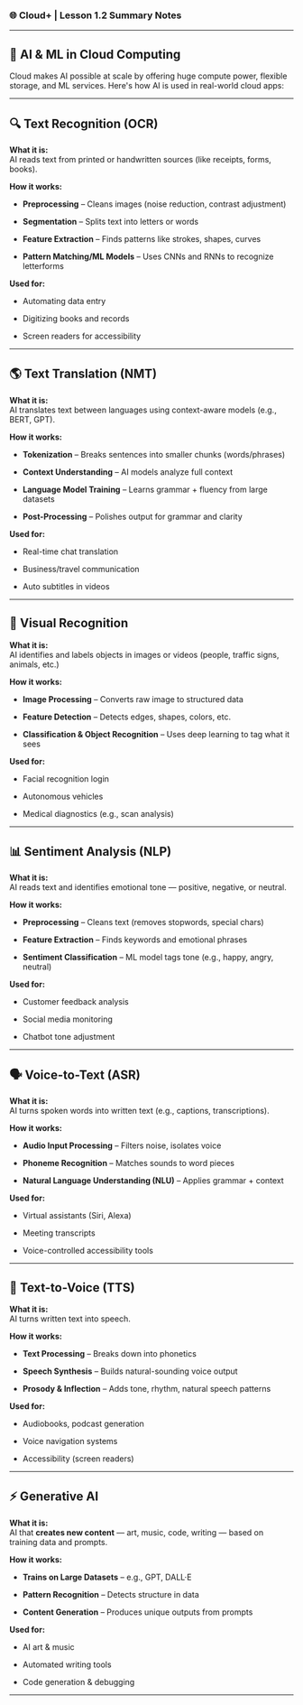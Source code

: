 ### 🌐 Cloud+ | Lesson 1.2 Summary Notes

---

## 🧠 AI & ML in Cloud Computing

Cloud makes AI possible at scale by offering huge compute power, flexible storage, and ML services. Here's how AI is used in real-world cloud apps:

---

## 🔍 Text Recognition (OCR)

**What it is:**  
AI reads text from printed or handwritten sources (like receipts, forms, books).

**How it works:**

- **Preprocessing** – Cleans images (noise reduction, contrast adjustment)
    
- **Segmentation** – Splits text into letters or words
    
- **Feature Extraction** – Finds patterns like strokes, shapes, curves
    
- **Pattern Matching/ML Models** – Uses CNNs and RNNs to recognize letterforms
    

**Used for:**

- Automating data entry
    
- Digitizing books and records
    
- Screen readers for accessibility
    

---

## 🌎 Text Translation (NMT)

**What it is:**  
AI translates text between languages using context-aware models (e.g., BERT, GPT).

**How it works:**

- **Tokenization** – Breaks sentences into smaller chunks (words/phrases)
    
- **Context Understanding** – AI models analyze full context
    
- **Language Model Training** – Learns grammar + fluency from large datasets
    
- **Post-Processing** – Polishes output for grammar and clarity
    

**Used for:**

- Real-time chat translation
    
- Business/travel communication
    
- Auto subtitles in videos
    

---

## 🧠 Visual Recognition

**What it is:**  
AI identifies and labels objects in images or videos (people, traffic signs, animals, etc.)

**How it works:**

- **Image Processing** – Converts raw image to structured data
    
- **Feature Detection** – Detects edges, shapes, colors, etc.
    
- **Classification & Object Recognition** – Uses deep learning to tag what it sees
    

**Used for:**

- Facial recognition login
    
- Autonomous vehicles
    
- Medical diagnostics (e.g., scan analysis)
    

---

## 📊 Sentiment Analysis (NLP)

**What it is:**  
AI reads text and identifies emotional tone — positive, negative, or neutral.

**How it works:**

- **Preprocessing** – Cleans text (removes stopwords, special chars)
    
- **Feature Extraction** – Finds keywords and emotional phrases
    
- **Sentiment Classification** – ML model tags tone (e.g., happy, angry, neutral)
    

**Used for:**

- Customer feedback analysis
    
- Social media monitoring
    
- Chatbot tone adjustment
    

---

## 🗣️ Voice-to-Text (ASR)

**What it is:**  
AI turns spoken words into written text (e.g., captions, transcriptions).

**How it works:**

- **Audio Input Processing** – Filters noise, isolates voice
    
- **Phoneme Recognition** – Matches sounds to word pieces
    
- **Natural Language Understanding (NLU)** – Applies grammar + context
    

**Used for:**

- Virtual assistants (Siri, Alexa)
    
- Meeting transcripts
    
- Voice-controlled accessibility tools
    

---

## 🧏 Text-to-Voice (TTS)

**What it is:**  
AI turns written text into speech.

**How it works:**

- **Text Processing** – Breaks down into phonetics
    
- **Speech Synthesis** – Builds natural-sounding voice output
    
- **Prosody & Inflection** – Adds tone, rhythm, natural speech patterns
    

**Used for:**

- Audiobooks, podcast generation
    
- Voice navigation systems
    
- Accessibility (screen readers)
    

---

## ⚡ Generative AI

**What it is:**  
AI that **creates new content** — art, music, code, writing — based on training data and prompts.

**How it works:**

- **Trains on Large Datasets** – e.g., GPT, DALL·E
    
- **Pattern Recognition** – Detects structure in data
    
- **Content Generation** – Produces unique outputs from prompts
    

**Used for:**

- AI art & music
    
- Automated writing tools
    
- Code generation & debugging
    

---
